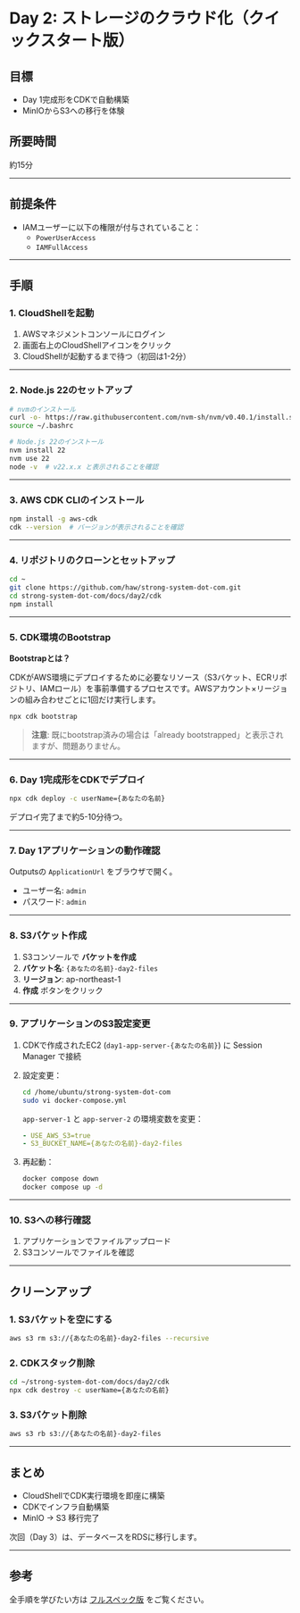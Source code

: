 # Day 2: ストレージのクラウド化（クイックスタート版）

## 目標

- Day 1完成形をCDKで自動構築
- MinIOからS3への移行を体験

## 所要時間

約15分

---

## 前提条件

- IAMユーザーに以下の権限が付与されていること：
  - `PowerUserAccess`
  - `IAMFullAccess`

---

## 手順

### 1. CloudShellを起動

1. AWSマネジメントコンソールにログイン
2. 画面右上のCloudShellアイコンをクリック
3. CloudShellが起動するまで待つ（初回は1-2分）

---

### 2. Node.js 22のセットアップ

```bash
# nvmのインストール
curl -o- https://raw.githubusercontent.com/nvm-sh/nvm/v0.40.1/install.sh | bash
source ~/.bashrc

# Node.js 22のインストール
nvm install 22
nvm use 22
node -v  # v22.x.x と表示されることを確認
```

---

### 3. AWS CDK CLIのインストール

```bash
npm install -g aws-cdk
cdk --version  # バージョンが表示されることを確認
```

---

### 4. リポジトリのクローンとセットアップ

```bash
cd ~
git clone https://github.com/haw/strong-system-dot-com.git
cd strong-system-dot-com/docs/day2/cdk
npm install
```

---

### 5. CDK環境のBootstrap

**Bootstrapとは？**

CDKがAWS環境にデプロイするために必要なリソース（S3バケット、ECRリポジトリ、IAMロール）を事前準備するプロセスです。AWSアカウント×リージョンの組み合わせごとに1回だけ実行します。

```bash
npx cdk bootstrap
```

> **注意**: 既にbootstrap済みの場合は「already bootstrapped」と表示されますが、問題ありません。

---

### 6. Day 1完成形をCDKでデプロイ

```bash
npx cdk deploy -c userName={あなたの名前}
```

デプロイ完了まで約5-10分待つ。

---

### 7. Day 1アプリケーションの動作確認

Outputsの `ApplicationUrl` をブラウザで開く。

- ユーザー名: `admin`
- パスワード: `admin`

---

### 8. S3バケット作成

1. S3コンソールで **バケットを作成**
2. **バケット名**: `{あなたの名前}-day2-files`
3. **リージョン**: ap-northeast-1
4. **作成** ボタンをクリック

---

### 9. アプリケーションのS3設定変更

1. CDKで作成されたEC2 (`day1-app-server-{あなたの名前}`) に Session Manager で接続
2. 設定変更：

    ```bash
    cd /home/ubuntu/strong-system-dot-com
    sudo vi docker-compose.yml
    ```

    `app-server-1` と `app-server-2` の環境変数を変更：
    
    ```yaml
    - USE_AWS_S3=true
    - S3_BUCKET_NAME={あなたの名前}-day2-files
    ```

3. 再起動：

    ```bash
    docker compose down
    docker compose up -d
    ```

---

### 10. S3への移行確認

1. アプリケーションでファイルアップロード
2. S3コンソールでファイルを確認

---

## クリーンアップ

### 1. S3バケットを空にする

```bash
aws s3 rm s3://{あなたの名前}-day2-files --recursive
```

### 2. CDKスタック削除

```bash
cd ~/strong-system-dot-com/docs/day2/cdk
npx cdk destroy -c userName={あなたの名前}
```

### 3. S3バケット削除

```bash
aws s3 rb s3://{あなたの名前}-day2-files
```

---

## まとめ

- CloudShellでCDK実行環境を即座に構築
- CDKでインフラ自動構築
- MinIO → S3 移行完了

次回（Day 3）は、データベースをRDSに移行します。

---

## 参考

全手順を学びたい方は [フルスペック版](./full.md) をご覧ください。
